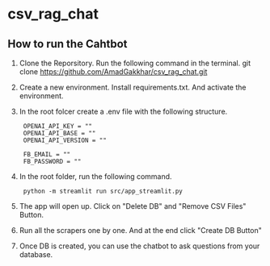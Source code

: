 # csv_rag_chat

## How to run the Cahtbot

1. Clone the Reporsitory. Run the following command in the terminal.
        git clone https://github.com/AmadGakkhar/csv_rag_chat.git

2. Create a new environment. Install requirements.txt. And activate the environment.

3. In the root folcer create a .env file with the following structure.

        OPENAI_API_KEY = ""
        OPENAI_API_BASE = ""
        OPENAI_API_VERSION = ""

        FB_EMAIL = ""
        FB_PASSWORD = ""

4. In the root folder, run the following command.

        python -m streamlit run src/app_streamlit.py

5. The app will open up. Click on "Delete DB" and "Remove CSV Files" Button.

6. Run all the scrapers one by one. And at the end click "Create DB Button"

7. Once DB is created, you can use the chatbot to ask questions from your database.
